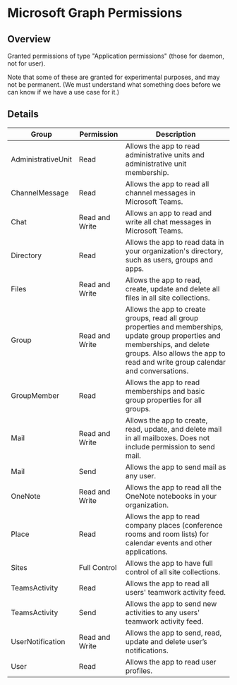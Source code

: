 Microsoft Graph Permissions
===========================

Overview
-----------

Granted permissions of type "Application permissions" (those for daemon, not for user).

Note that some of these are granted for experimental purposes, and may not be permanent. (We must understand what something does before we can know if we have a use case for it.)

Details
-----------

| Group | Permission | Description
|-------|------------|------------
| AdministrativeUnit | Read | Allows the app to read administrative units and administrative unit membership.
| ChannelMessage | Read | Allows the app to read all channel messages in Microsoft Teams.
| Chat | Read and Write | Allows an app to read and write all chat messages in Microsoft Teams.
| Directory | Read | Allows the app to read data in your organization's directory, such as users, groups and apps.
| Files | Read and Write | Allows the app to read, create, update and delete all files in all site collections.
| Group | Read and Write | Allows the app to create groups, read all group properties and memberships, update group properties and memberships, and delete groups. Also allows the app to read and write group calendar and conversations.
| GroupMember | Read | Allows the app to read memberships and basic group properties for all groups.
| Mail | Read and Write | Allows the app to create, read, update, and delete mail in all mailboxes. Does not include permission to send mail.
| Mail | Send | Allows the app to send mail as any user.
| OneNote | Read and Write | Allows the app to read all the OneNote notebooks in your organization.
| Place | Read | Allows the app to read company places (conference rooms and room lists) for calendar events and other applications.
| Sites | Full Control | Allows the app to have full control of all site collections.
| TeamsActivity | Read | Allows the app to read all users' teamwork activity feed.
| TeamsActivity | Send | Allows the app to send new activities to any users' teamwork activity feed.
| UserNotification | Read and Write | Allows the app to send, read, update and delete user’s notifications.
| User | Read | Allows the app to read user profiles.
